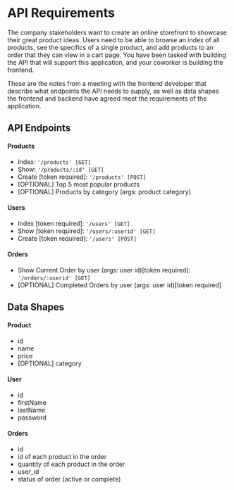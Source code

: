 # API Requirements

The company stakeholders want to create an online storefront to showcase their great product ideas. Users need to be able to browse an index of all products, see the specifics of a single product, and add products to an order that they can view in a cart page. You have been tasked with building the API that will support this application, and your coworker is building the frontend.

These are the notes from a meeting with the frontend developer that describe what endpoints the API needs to supply, as well as data shapes the frontend and backend have agreed meet the requirements of the application.

## API Endpoints

#### Products

- Index: `'/products' [GET]`
- Show: `'/products/:id' [GET]`
- Create [token required]: `'/products' [POST]`
- [OPTIONAL] Top 5 most popular products
- [OPTIONAL] Products by category (args: product category)

#### Users

- Index [token required]: `'/users' [GET]`
- Show [token required]: `'/users/:userid' [GET]`
- Create [token required]: `'/users' [POST]`

#### Orders

- Show Current Order by user (args: user id)[token required]: `'/orders/:userid' [GET]`
- [OPTIONAL] Completed Orders by user (args: user id)[token required]

## Data Shapes

#### Product

- id
- name
- price
- [OPTIONAL] category

#### User

- id
- firstName
- lastName
- password

#### Orders

- id
- id of each product in the order
- quantity of each product in the order
- user_id
- status of order (active or complete)
